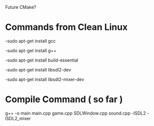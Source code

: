 Future CMake?

# Commands from Clean Linux

-sudo apt-get install gcc

-sudo apt-get install g++

-sudo apt-get install build-essential

-sudo apt-get install libsdl2-dev

-sudo apt-get install libsdl2-mixer-dev

# Compile Command ( so far )

g++ -o main main.cpp game.cpp SDLWindow.cpp sound.cpp -lSDL2 -lSDL2_mixer
